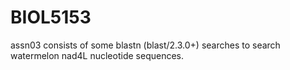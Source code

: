# BIOL5153
assn03 consists of some blastn (blast/2.3.0+) searches to search watermelon nad4L nucleotide sequences.